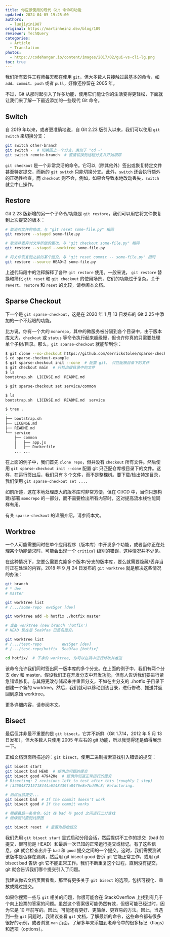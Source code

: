 ```yaml
---
title: 你应该使用的现代 Git 命令和功能
updated: 2024-04-05 19:25:00
authors:
  - luojiyin1987
original: https://martinheinz.dev/blog/109
reviewer: TechQuery
categories:
  - Article
  - Translation
photos:
  - https://codehangar.io/content/images/2017/02/gui-vs-cli-lg.png
toc: true
---
```


我们所有软件工程师每天都在使用 `git`，但大多数人只接触过最基本的命令，如 `add`、`commit`、`push` 或者 `pull`，好像还停留在 2005 年。

不过，Git 从那时起引入了许多功能，使用它们能让你的生活变得更轻松，下面就让我们来了解一下最近添加的一些现代 Git 命令。

<!-- more -->

## Switch

自 2019 年以来，或者更准确地说，自 Git 2.23 版引入以来，我们可以使用 `git switch` 来切换分支：

```bash
git switch other-branch
git switch -  # 切换回上一个分支，类似于 "cd -"
git switch remote-branch  # 直接切换到远程分支并开始跟踪
```

`git checkout` 是一个非常灵活的命令。它可以（除其他外）签出或恢复特定文件甚至特定提交，而新的 `git switch` 只能切换分支。此外，`switch` 还会执行额外的正确性检查，而 `checkout` 则不会，例如，如果会导致本地改动丢失，`switch` 就会中止操作。

## Restore

Git 2.23 版新增的另一个子命令/功能是 `git restore`，我们可以用它将文件恢复到上次提交的版本：

```bash
# 取消对文件的修改，与 "git reset some-file.py" 相同
git restore --staged some-file.py

# 取消并丢弃对文件所做的更改，与 "git checkout some-file.py" 相同
git restore --staged --worktree some-file.py

# 将文件恢复到之前的某个提交，与 "git reset commit -- some-file.py" 相同
git restore --source HEAD~2 some-file.py
```

上述代码段中的注释解释了各种 `git restore` 使用。一般来说， `git restore` 替换和简化 `git reset` 和 `git checkout` 的使用场景，它们的功能过于复杂。关于 `revert`、`restore` 和 `reset` 的比较，请参阅本文档。

## Sparse Checkout

下一个是 `git sparse-checkout`，这是在 2020 年 1 月 13 日发布的 Git 2.25 中添加的一个不起眼的功能。

比方说，你有一个大的 `monorepo`，其中的微服务被分隔到各个目录中，由于版本库太大，`checkout` 或 `status` 等命令执行起来超级慢，但也许你真的只需要处理单个子树/目录。那么，`git sparse-checkout` 就能帮到你：

```bash
$ git clone --no-checkout https://github.com/derrickstolee/sparse-checkout-example
$ cd sparse-checkout-example
$ git sparse-checkout init --cone  # 配置 git， 只匹配根目录下的文件
$ git checkout main  # 只检出根目录中的文件
$ ls
bootstrap.sh  LICENSE.md  README.md

$ git sparse-checkout set service/common

$ ls
bootstrap.sh  LICENSE.md  README.md  service

$ tree .
.
├── bootstrap.sh
├── LICENSE.md
├── README.md
└── service
    ├── common
    │   ├── app.js
    │   ├── Dockerfile
    ... ...
```

在上面的例子中，我们首先 `clone repo`，但并没有 `checkout` 所有文件。然后使用 `git sparse-checkout init --cone` 配置 git 只匹配仓库根目录下的文件。这样，在运行签出后，我们只有 3 个文件，而不是整棵树。要下载/检出特定目录，我们使用 `git sparse-checkout set ....`

如前所述，这在本地处理庞大的版本库时非常方便，但在 CI/CD 中，当你只想构建/部署 `monorepo` 的一部分，而不需要检出所有内容时，这对提高流水线性能同样有用。

有关 `sparse-checkout` 的详细介绍，请参阅本文。

## Worktree

一个人可能需要同时在单个应用程序（版本库）中开发多个功能，或者当你正在处理某个功能请求时，可能会出现一个 `critical` 级别的错误，这种情况并不少见。

在这种情况下，您要么需要克隆多个版本/分支的版本库，要么就需要隐藏/丢弃当时正在处理的内容。2018 年 9 月 24 日发布的 `git worktree` 就是解决这些情况的办法：

```bash
git branch
# * dev
# master

git worktree list
# /.../some-repo  ews5ger [dev]

git worktree add -b hotfix ./hotfix master

# 准备 worktree (new branch 'hotfix')
# HEAD 现在是 5ea9faa 已签名提交。

git worktree list
# /.../test-repo         ews5ger [dev]
# /.../test-repo/hotfix  5ea9faa [hotfix]

cd hotfix/  # 干净的 worktree, 你可以在其中进行修改并推送
```

该命令允许我们同时签出同一版本库的多个分支。在上面的例子中，我们有两个分支 dev 和 master。假设我们正在开发分支中开发功能，但有人告诉我们要进行紧急错误修复。与其将更改存储起来并重置分支，不如在主分支的 ./hotfix 子目录下创建一个新的 worktree。然后，我们就可以移动到该目录，进行修改、推送并返回到原始 worktree。

更多详细内容，请参阅本文。

## Bisect

最后但并非最不重要的是 `git bisect`，它并不新鲜（Git 1.7.14，2012 年 5 月 13 日发布），但大多数人只使用 2005 年左右的 git 功能，所以我觉得还是值得展示一下。

正如文档页面所描述的：`git bisect`，使用二进制搜索查找引入错误的提交：

```bash
git bisect start
git bisect bad HEAD  # 提供出问题的提交
git bisect good 479420e  # 提供你知道正常运行的提交
# Bisecting: 2 revisions left to test after this (roughly 1 step)
# [3258487215718444a6148439fa8476e8e7bd49c8] Refactoring.

# 测试当前提交...
git bisect bad  # If the commit doesn't work
git bisect good # If the commit works

# 根据最后一条命令，Git 在 bad 与 good 之间进行二分查找
# 继续测试直到找原因

git bisect reset  # 重置为初始提交
```

我们先用 `git bisect start` 显式启动分段会话，然后提供不工作的提交（bad 的提交，很可能是 HEAD）和最后一次已知的正常运行提交或标记。有了这些信息，git 就会检查出介于 `bad` 和 `good` 提交之间的一个提交。这时，我们需要测试该版本是否存在漏洞，然后用 git bisect good 告诉 git 它能正常工作，或用 git bisect bad 告诉 git 它不能正常工作。我们不断重复这个过程，直到没有提交，git 就会告诉我们哪个提交引入了问题。

我建议你去文档页面看看，那里有更多关于 `git bisect` 的选项，包括可视化、重放或跳过提交。

如果你搜索一些与 `git` 相关的问题，你很可能会在 StackOverflow 上找到有几千个向上投票的答案的问题。虽然这个答案很可能仍然有效，但很可能已经过时，因为它是 10 年前写的。因此，可能还有更好、更简单、更容易的方法。因此，当遇到一些 `git` 问题时，我建议查看 `git` 文档，了解最新的命令，这些命令都有很多很好的示例，或者浏览 `man` 页面，了解多年来添加到老命令中的很多标记（flags）和选项（options）。
